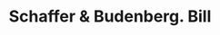 ---
doi: 10.7916/D85F03VH
date_other: '1890'
date_other_textual: 1890-1899
form: printed ephemera
genre:
- Invoices
name:
- Schaffer & Budenberg
object_in_context_url: https://biggert.cul.columbia.edu/items/view/ave_biggert_00865
subject_hierarchical_geographic:
- New York, New York, United States
subject_name:
- Schaffer & Budenberg
title: Schaffer & Budenberg. Bill
sort_title: Schaffer & Budenberg. Bill
call_number: ave_biggert_00865
coordinates:
- 40.69277777777778,-73.99027777777778
pid: ave_biggert_00865
identifiers: ave_biggert_00865
thumbnail: https://derivativo-2.library.columbia.edu/iiif/2/ldpd:345889/full/!256,256/0/native.jpg
permalink: /biggert/ave_biggert_00865/
layout: iiif-image-page
---